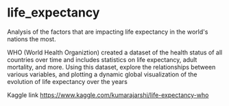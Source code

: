 # life_expectancy
Analysis of the factors that are impacting life expectancy in the world's nations the most.

WHO (World Health Organiztion) created a dataset of the health status of all countries over time and includes statistics on life expectancy, adult mortality, and more. 
Using this dataset, explore the relationships between various variables, and plotting a dynamic global visualization of the evolution of life expectancy over the years

Kaggle link  https://www.kaggle.com/kumarajarshi/life-expectancy-who
